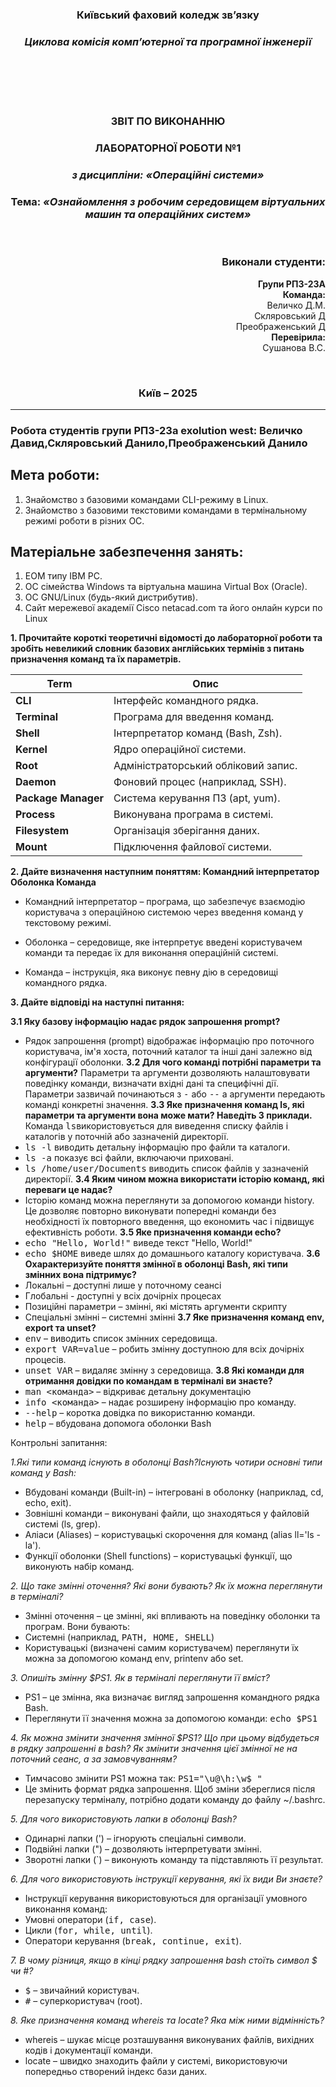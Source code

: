 <div
 align="center">
</div>
<div align="center">
  
### **Київський фаховий коледж зв’язку**  
### *Циклова комісія комп’ютерної та програмної інженерії*  

<br/><br/><br/><br/>


### **ЗВІТ ПО ВИКОНАННЮ** 
### **ЛАБОРАТОРНОЇ РОБОТИ №1**  
### *з дисципліни: «Операційні системи»*  

  
### **Тема:** *«Ознайомлення з робочим середовищем віртуальних машин та операційних систем»*  

<br/>

</div>

<div align="right">

### **Виконали студенти:**  
**Групи РПЗ-23А**  
**Команда:**<br> Величко Д.М.<br>Скляровський Д<br>Преображенський Д<br>
**Перевірила:**<br> Сушанова В.С.  

</div>

<div align="center">

<br/>

### **Київ – 2025**  

</div>


---

### Робота студентів групи РПЗ-23а exolution west: Величко Давид,Скляровський Данило,Преображенський Данило


## Мета роботи:  
1. Знайомство з базовими командами CLI-режиму в Linux.
2. Знайомство з базовими текстовими командами в термінальному режимі роботи в різних ОС.

## Матеріальне забезпечення занять:
1. ЕОМ типу IBM PC.
2. ОС сімейства Windows та віртуальна машина Virtual Box (Oracle).
3. ОС GNU/Linux (будь-який дистрибутив).
4. Сайт мережевої академії Cisco netacad.com та його онлайн курси по Linux

**1. Прочитайте короткі теоретичні відомості до лабораторної роботи та зробіть невеликий словник базових англійських термінів з питань призначення команд та їх параметрів.**

| **Term**  | **Опис** |
|------------|---------|
| **CLI**  | Інтерфейс командного рядка. |
| **Terminal**  | Програма для введення команд. |
| **Shell**  | Інтерпретатор команд (Bash, Zsh). |
| **Kernel**  | Ядро операційної системи. |
| **Root**  | Адміністраторський обліковий запис. |
| **Daemon**  | Фоновий процес (наприклад, SSH). |
| **Package Manager**  | Система керування ПЗ (apt, yum). |
| **Process**  | Виконувана програма в системі. |
| **Filesystem**  | Організація зберігання даних. |
| **Mount**  | Підключення файлової системи. |

**2. Дайте визначення наступним поняттям: Командний інтерпретатор Оболонка Команда**

- Командний інтерпретатор – програма, що забезпечує взаємодію користувача з операційною системою через введення команд у текстовому режимі.

- Оболонка – середовище, яке інтерпретує введені користувачем команди та передає їх для виконання операційній системі.

- Команда – інструкція, яка виконує певну дію в середовищі командного рядка.


**3. Дайте відповіді на наступні питання:**

**3.1 Яку базову інформацію надає рядок запрошення prompt?**
- Рядок запрошення (prompt) відображає інформацію про поточного користувача, ім'я хоста, поточний каталог та інші дані залежно від конфігурації оболонки.
**3.2 Для чого команді потрібні параметри та аргументи?**
Параметри та аргументи дозволяють налаштовувати поведінку команди, визначати вхідні дані та специфічні дії. Параметри зазвичай починаються з <kbd>-</kbd> або <kbd>--</kbd>  а аргументи передають команді конкретні значення.
**3.3 Яке призначення команд ls, які параметри та аргументи вона може мати? Наведіть 3 приклади.**
Команда <kbd>ls</kbd>використовується для виведення списку файлів і каталогів у поточній або зазначеній директорії.
- <kbd>ls -l</kbd> виводить детальну інформацію про файли та каталоги.
- <kbd>ls -a</kbd> показує всі файли, включаючи приховані.
- <kbd>ls /home/user/Documents</kbd> виводить список файлів у зазначеній директорії.
**3.4 Яким чином можна використати історію команд, які переваги це надає?**
- Історію команд можна переглянути за допомогою команди history. Це дозволяє повторно виконувати попередні команди без необхідності їх повторного введення, що економить час і підвищує ефективність роботи.
**3.5 Яке призначення команди echo?** 
- <kbd>echo "Hello, World!"</kbd> виведе текст "Hello, World!"
- <kbd>echo $HOME</kbd> виведе шлях до домашнього каталогу користувача.
**3.6 Охарактеризуйте поняття змінної в оболонці Bash, які типи змінних вона підтримує?**
- Локальні – доступні лише у поточному сеансі 
- Глобальні - доступні у всіх дочірніх процесах 
- Позиційні параметри – змінні, які містять аргументи скрипту 
- Спеціальні змінні – системні змінні
**3.7 Яке призначення команд env, export та unset?**
- <kbd>env</kbd> – виводить список змінних середовища.
- <kbd>export VAR=value</kbd> – робить змінну доступною для всіх дочірніх процесів.
- <kbd>unset VAR</kbd> – видаляє змінну з середовища.
**3.8 Які команди для отримання довідки по командам в терміналі ви знаєте?**
- <kbd>man <команда></kbd> – відкриває детальну документацію
- <kbd>info <команда></kbd> – надає розширену інформацію про команду.
- <kbd>--help</kbd> – коротка довідка по використанню команди.
- <kbd>help</kbd> – вбудована допомога оболонки Bash

Контрольні запитання:

*1.Які типи команд існують в оболонці Bash?Існують чотири основні типи команд у Bash:*
- Вбудовані команди (Built-in) – інтегровані в оболонку (наприклад, cd, echo, exit).
- Зовнішні команди – виконувані файли, що знаходяться у файловій системі (ls, grep).
- Аліаси (Aliases) – користувацькі скорочення для команд (alias ll='ls -la').
- Функції оболонки (Shell functions) – користувацькі функції, що виконують набір команд.

*2. Що таке змінні оточення? Які вони бувають? Як їх можна переглянути в терміналі?*
- Змінні оточення – це змінні, які впливають на поведінку оболонки та програм. Вони бувають:
- Системні (наприклад, <kbd>PATH, HOME, SHELL</kbd>)
- Користувацькі (визначені самим користувачем) переглянути їх можна за допомогою команд env, printenv або set.

*3. Опишіть змінну $PS1. Як в терміналі переглянути її вміст?*
- PS1 – це змінна, яка визначає вигляд запрошення командного рядка Bash.
- Переглянути її значення можна за допомогою команди: <kbd>echo $PS1</kbd>

*4. Як можна змінити значення змінної $PS1? Що при цьому відбудеться в рядку запрошенні в bash? Як змінити значення цієї змінної не на поточний сеанс, а за замовчуванням?*
- Тимчасово змінити PS1 можна так: <kbd>PS1="\u@\h:\w$ "</kbd>
- Це змінить формат рядка запрошення. Щоб зміни збереглися після перезапуску терміналу, потрібно додати команду до файлу ~/.bashrc.

*5. Для чого використовують лапки в оболонці Bash?*
- Одинарні лапки (') – ігнорують спеціальні символи.
- Подвійні лапки (") – дозволяють інтерпретувати змінні.
- Зворотні лапки (`) – виконують команду та підставляють її результат.

*6. Для чого використовують інструкції керування, які їх види Ви знаєте?*
- Інструкції керування використовуються для організації умовного виконання команд:
- Умовні оператори (<kbd>if, case</kbd>).
- Цикли (<kbd>for, while, until</kbd>).
- Оператори керування (<kbd>break, continue, exit</kbd>).

*7. В чому різниця, якщо в кінці рядку запрошення bash стоїть символ $ чи #?*
- <kbd>$</kbd> – звичайний користувач.
- <kbd>#</kbd> – суперкористувач (root).

*8. Яке призначення команд whereis та locate? Яка між ними відмінність?*
- whereis – шукає місце розташування виконуваних файлів, вихідних кодів і документації команди.
- locate – швидко знаходить файли у системі, використовуючи попередньо створений індекс бази даних.
